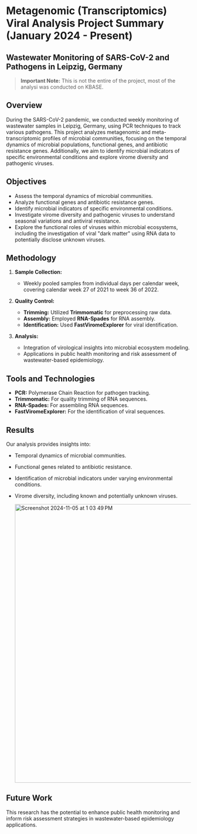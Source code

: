 # Metagenomic (Transcriptomics) Viral Analysis Project Summary (January 2024 - Present)
## Wastewater Monitoring of SARS-CoV-2 and Pathogens in Leipzig, Germany


> **Important Note:** This is not the entire of the project, most of the analysi was conducted on KBASE.

## Overview

During the SARS-CoV-2 pandemic, we conducted weekly monitoring of wastewater samples in Leipzig, Germany, using PCR techniques to track various pathogens. This project analyzes metagenomic and meta-transcriptomic profiles of microbial communities, focusing on the temporal dynamics of microbial populations, functional genes, and antibiotic resistance genes. Additionally, we aim to identify microbial indicators of specific environmental conditions and explore virome diversity and pathogenic viruses.

## Objectives

- Assess the temporal dynamics of microbial communities.
- Analyze functional genes and antibiotic resistance genes.
- Identify microbial indicators of specific environmental conditions.
- Investigate virome diversity and pathogenic viruses to understand seasonal variations and antiviral resistance.
- Explore the functional roles of viruses within microbial ecosystems, including the investigation of viral "dark matter" using RNA data to potentially disclose unknown viruses.

## Methodology

1. **Sample Collection:**
   - Weekly pooled samples from individual days per calendar week, covering calendar week 27 of 2021 to week 36 of 2022.

2. **Quality Control:**
   - **Trimming:** Utilized **Trimmomatic** for preprocessing raw data.
   - **Assembly:** Employed **RNA-Spades** for RNA assembly.
   - **Identification:** Used **FastViromeExplorer** for viral identification.

3. **Analysis:**
   - Integration of virological insights into microbial ecosystem modeling.
   - Applications in public health monitoring and risk assessment of wastewater-based epidemiology.

## Tools and Technologies

- **PCR:** Polymerase Chain Reaction for pathogen tracking.
- **Trimmomatic:** For quality trimming of RNA sequences.
- **RNA-Spades:** For assembling RNA sequences.
- **FastViromeExplorer:** For the identification of viral sequences.

## Results

Our analysis provides insights into:

- Temporal dynamics of microbial communities.
- Functional genes related to antibiotic resistance.
- Identification of microbial indicators under varying environmental conditions.
- Virome diversity, including known and potentially unknown viruses.

  <img width="759" alt="Screenshot 2024-11-05 at 1 03 49 PM" src="https://github.com/user-attachments/assets/b32c8095-a072-4d0a-85b2-9210dd153c8d">


## Future Work

This research has the potential to enhance public health monitoring and inform risk assessment strategies in wastewater-based epidemiology applications.
